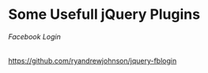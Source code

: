 # Some Usefull jQuery Plugins

###### Facebook Login

https://github.com/ryandrewjohnson/jquery-fblogin

